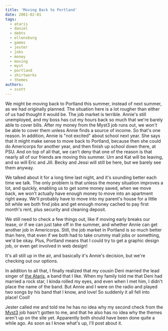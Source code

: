 ```yaml
---
title: 'Moving Back to Portland'
date: 2001-02-01
tags:
  - ataris
  - daniel
  - debts
  - ellensburg
  - games
  - jester
  - jobs
  - money
  - moving
  - myst
  - portland
  - shirtworks
  - themes
authors:
  - scott
---
```


We might be moving back to Portland this summer, instead of next summer, as we had originally planned. The situation here is a lot rougher than either of us had thought it would be. The job market is terrible. Annie's still unemployed, and my boss has cut my hours back so much that we're barely able to cover bills. After my money from the Myst3 job runs out, we _won't_ be able to cover them unless Annie finds a source of income. So that's one reason. In addition, Annie is "not excited" about school next year. She says that it might make sense to move back to Portland, because then she could do Americorps for another year, and then finish up school down there, at PSU. And on top of all that, we can't deny that one of the reason is that nearly all of our friends are moving this summer. Urn and Kat will be leaving, and so will Eric and Jill. Becky and Jessi will still be here, but we barely see them anyway.

We talked about it for a long time last night, and it's sounding better each time we talk. The only problem is that unless the money situation improves a lot, and quickly, enabling us to get some money saved, when we move back, we won't actually have enough money to move into an apartment right away. We'll probably have to move into my parent's house for a little bit while we both find jobs and get enough money cached to pay first month's rent, plus security and cleaning deposit.

We still need to check a few things out, like if moving early breaks our lease, or if we can just take off in the summer, and whether Annie can get another job in Americorps. Still, the job market in Portland is so much better than here, that even if we both had to take crummy mall jobs or something, we'd be okay. Plus, Portland means that I could try to get a graphic design job, or even get involved in web design!

It's all still up in the air, and basically it's Annie's decision, but we're checking out our options.

In addition to all that, I finally realized that my cousin Deni married the lead singer of [the Ataris](http://www.ataris.com/), a band that I like. When my family told me that Deni had married a rock star, I kinda rolled my eyes, and even when I met him, I didn't place the name of the band. But Annie and I were on the radio and played two songs by his band that I know, and love! So suddenly it all fell into place! Cool!

Jester called me and told me he has no idea why my second check from the [Myst3](http://www.myst3.com/) job hasn't gotten to me, and that he also has no idea why the themes aren't up on the site yet. Apparently both should have been done quite a while ago. As soon as I know what's up, I'll post about it.
